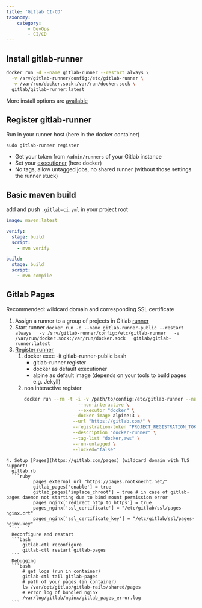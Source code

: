 ```yaml
---
title: 'Gitlab CI-CD'
taxonomy:
    category:
        - DevOps
        - CI/CD
---
```


## Install gitlab-runner

```bash
docker run -d --name gitlab-runner --restart always \
  -v /srv/gitlab-runner/config:/etc/gitlab-runner \
  -v /var/run/docker.sock:/var/run/docker.sock \
  gitlab/gitlab-runner:latest
```
More install options are [available](https://docs.gitlab.com/runner/install/)

## Register gitlab-runner

Run in your runner host (here in the docker container)
```
sudo gitlab-runner register
```
- Get your token from `/admin/runners` of your Gitlab instance
- Set your [executioner](https://docs.gitlab.com/runner/executors/README.html) (here docker)
- No tags, allow untagged jobs, no shared runner (without those settings the runner stuck)

## Basic maven build
add and push `.gitlab-ci.yml` in your project root
```yml
image: maven:latest

verify:
  stage: build
  script:
    - mvn verify

build:
  stage: build
  script:
    - mvn compile
```

## Gitlab Pages

Recommended: wildcard domain and corresponding SSL certificate

1. Assign a runner to a group of projects in Gitlab [runner](https://docs.gitlab.com/ee/ci/runners/)
2. Start runner `docker run -d --name gitlab-runner-public --restart always   -v /srv/gitlab-runner/config:/etc/gitlab-runner   -v /var/run/docker.sock:/var/run/docker.sock   gitlab/gitlab-runner:latest`
3. [Register runner](https://docs.gitlab.com/runner/register/index.html) 
	1. docker exec -it gitlab-runner-public bash
		- gitlab-runner register
		- docker as default executioner
		- alpine as default image (depends on your tools to build pages e.g. Jekyll)
	1. non interactive register
		```bash
        docker run --rm -t -i -v /path/to/config:/etc/gitlab-runner --name gitlab-runner gitlab/gitlab-runner register \
  							--non-interactive \
  							--executor "docker" \
                          --docker-image alpine:3 \
                          --url "https://gitlab.com/" \
                          --registration-token "PROJECT_REGISTRATION_TOKEN" \
                          --description "docker-runner" \
                          --tag-list "docker,aws" \
                          --run-untagged \
                          --locked="false"
  ```
4. Setup [Pages](https://gitlab.com/pages) (wildcard domain with TLS support)
	gitlab.rb
    ```ruby
            pages_external_url "https://pages.rootknecht.net/"
            gitlab_pages['enable'] = true
            gitlab_pages['inplace_chroot'] = true # in case of gitlab-pages daemon not starting due to bind mount permission error
            pages_nginx['redirect_http_to_https'] = true
            pages_nginx['ssl_certificate'] = "/etc/gitlab/ssl/pages-nginx.crt"
            pages_nginx['ssl_certificate_key'] = "/etc/gitlab/ssl/pages-nginx.key"
    ```
	Reconfigure and restart
    ```bash
        gitlab-ctl reconfigure
        gitlab-ctl restart gitlab-pages
    ```
    Debugging
    ```bash
    	# get logs (run in container)
		gitlab-ctl tail gitlab-pages
        # path of your pages (in container)
        ls /var/opt/gitlab/gitlab-rails/shared/pages
        # error log of bundled nginx
        /var/log/gitlab/nginx/gitlab_pages_error.log
	```